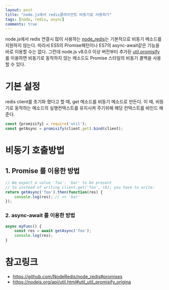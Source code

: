 ```yaml
---
layout: post
title: "node.js에서 redis클라이언트 비동기로 사용하기"
tags: [node, redis, async]
comments: true
---
```


node.js에서 redis 연결시 많이 사용하는 [node_redis](https://github.com/NodeRedis/node_redis)는 기본적으로 비동기 메소드를 지원하지 않는다. 따라서 ES5의 Promise패턴이나 ES7의 async-await같은 기능을 바로 이용할 수는 없다. 그런데 node.js v8.0.0 이상 버전부터 추가된 [util.promisify](https://nodejs.org/api/util.html#util_util_promisify_original) 를 이용하면 비동기로 동작하지 않는 메소드도 Promise 스타일의 비동기 콜백을 사용 할 수 있다.

# 기본 설정

redis client를 초기화 했다고 할 때, get 메소드를 비동기 메소드로 만든다. 이 때, 비동기로 동작하는 메소드의 실행컨텍스트를 유지시켜 주기위해 해당 컨텍스트를 바인드 해 준다.

```javascript
const {promisify} = require('util');
const getAsync = promisify(client.get).bind(client);
```

# 비동기 호출방법

## 1. Promise 를 이용한 방법

```javascript
// We expect a value 'foo': 'bar' to be present
// So instead of writing client.get('foo', cb); you have to write:
return getAsync('foo').then(function(res) {
    console.log(res); // => 'bar'
});
```

### 2. async-await 를 이용한 방법
```javascript
async myFunc() {
    const res = await getAsync('foo');
    console.log(res);
}
```

# 참고링크

* https://github.com/NodeRedis/node_redis#promises
* https://nodejs.org/api/util.html#util_util_promisify_origina